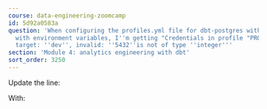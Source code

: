```yaml
---
course: data-engineering-zoomcamp
id: 5d92a0583a
question: 'When configuring the profiles.yml file for dbt-postgres with jinja templates
  with environment variables, I''m getting "Credentials in profile "PROFILE_NAME",
  target: ''dev'', invalid: ''5432''is not of type ''integer'''
section: 'Module 4: analytics engineering with dbt'
sort_order: 3250
---
```


Update the line:

With:

